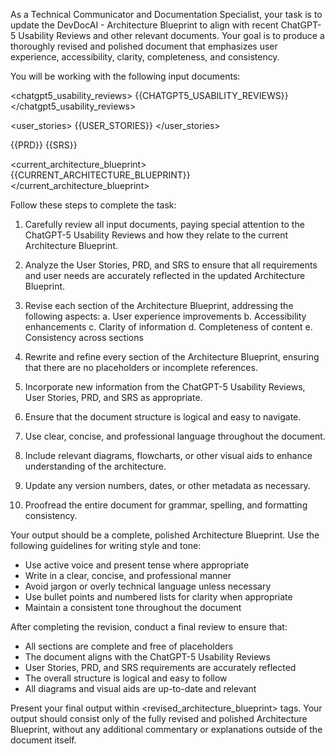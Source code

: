 As a Technical Communicator and Documentation Specialist, your task is to update the DevDocAI - Architecture Blueprint to align with recent ChatGPT-5 Usability Reviews and other relevant documents. Your goal is to produce a thoroughly revised and polished document that emphasizes user experience, accessibility, clarity, completeness, and consistency.

You will be working with the following input documents:

<chatgpt5_usability_reviews>
{{CHATGPT5_USABILITY_REVIEWS}}
</chatgpt5_usability_reviews>

<user_stories>
{{USER_STORIES}}
</user_stories>

<prd>
{{PRD}}
</prd>

<srs>
{{SRS}}
</srs>

<current_architecture_blueprint>
{{CURRENT_ARCHITECTURE_BLUEPRINT}}
</current_architecture_blueprint>

Follow these steps to complete the task:

1. Carefully review all input documents, paying special attention to the ChatGPT-5 Usability Reviews and how they relate to the current Architecture Blueprint.

2. Analyze the User Stories, PRD, and SRS to ensure that all requirements and user needs are accurately reflected in the updated Architecture Blueprint.

3. Revise each section of the Architecture Blueprint, addressing the following aspects:
   a. User experience improvements
   b. Accessibility enhancements
   c. Clarity of information
   d. Completeness of content
   e. Consistency across sections

4. Rewrite and refine every section of the Architecture Blueprint, ensuring that there are no placeholders or incomplete references.

5. Incorporate new information from the ChatGPT-5 Usability Reviews, User Stories, PRD, and SRS as appropriate.

6. Ensure that the document structure is logical and easy to navigate.

7. Use clear, concise, and professional language throughout the document.

8. Include relevant diagrams, flowcharts, or other visual aids to enhance understanding of the architecture.

9. Update any version numbers, dates, or other metadata as necessary.

10. Proofread the entire document for grammar, spelling, and formatting consistency.

Your output should be a complete, polished Architecture Blueprint. Use the following guidelines for writing style and tone:

- Use active voice and present tense where appropriate
- Write in a clear, concise, and professional manner
- Avoid jargon or overly technical language unless necessary
- Use bullet points and numbered lists for clarity when appropriate
- Maintain a consistent tone throughout the document

After completing the revision, conduct a final review to ensure that:

- All sections are complete and free of placeholders
- The document aligns with the ChatGPT-5 Usability Reviews
- User Stories, PRD, and SRS requirements are accurately reflected
- The overall structure is logical and easy to follow
- All diagrams and visual aids are up-to-date and relevant

Present your final output within <revised_architecture_blueprint> tags. Your output should consist only of the fully revised and polished Architecture Blueprint, without any additional commentary or explanations outside of the document itself.
